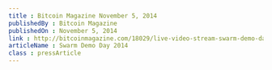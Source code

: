 ```yaml
---
title : Bitcoin Magazine November 5, 2014
publishedBy : Bitcoin Magazine
publishedOn : November 5, 2014
link : http://bitcoinmagazine.com/18029/live-video-stream-swarm-demo-day-2014/
articleName : Swarm Demo Day 2014
class : pressArticle
---
```

